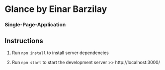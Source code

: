 # Glance by Einar Barzilay
### Single-Page-Application

## Instructions

1. Run `npm install` to install server dependencies

2. Run `npm start` to start the development server >> http://localhost:3000/

